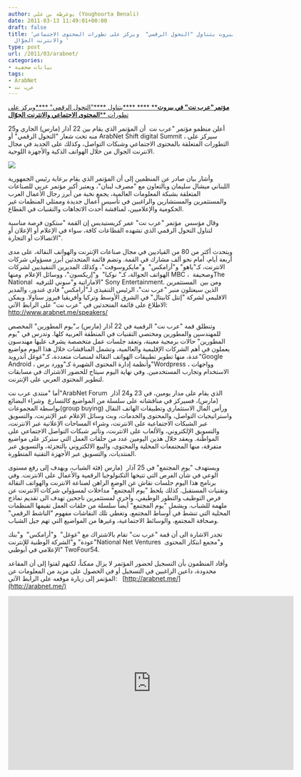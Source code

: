```yaml
---
author: يوغرطة بن علي (Youghourta Benali)
date: 2011-03-13 11:49:01+00:00
draft: false
title: 'مؤتمر"عرب نت" في بيروت يتناول "التحول الرقمي"  ويركز على تطورات المحتوى الاجتماعي
  والانترنت الجوّال '
type: post
url: /2011/03/arabnet/
categories:
- بيانات صحفية
tags:
- ArabNet
- عرب نت
---
```


[**مؤتمر"عرب نت" في بيروت**** **** ****يتناول ****"التحول الرقمي" ****ويركز على تطورات ****المحتوى الاجتماعي والانترنت الجوّال**](https://www.it-scoop.com/2011/03/arabnet/)




**[ ](https://www.it-scoop.com/2011/03/arabnet/)**




أعلن منظمو مؤتمر "عرب نت  أن المؤتمر الذي يقام بين 22 آذار (مارس) الجاري و25 منه تحت شعار "التحول الرقمي" أو ArabNet Shift digital Summit ، سيركز على التطورات المتعلقة بالمحتوى الاجتماعي وشبكات التواصل، وكذلك على الجديد في مجال الانترنت الجوال من خلال الهواتف الذكية والأجهزة اللوحية.




![](http://it-scoop.com/rsc/ArabNet-New-Logo-for-Web-250x224.jpg)



وأشار بيان صادر عن المنظمين إلى أن المؤتمر الذي يقام برعاية رئيس الجمهورية اللبناني ميشال سليمان وبالتعاون مع "مصرف لبنان"، ويعتبر أكبر مؤتمر عربي للصناعات المتعلقة بشبكة المعلومات العالمية، يجمع نخبة من أبرز رجال الأعمال العرب والمستثمرين والمستشارين والراغبين في تأسيس أعمال جديدة وممثلي المنظمات غير الحكومية والإعلاميين، لمناقشة أحدث الاتجاهات والتقنيات في القطاع.

وقال مؤسس  مؤتمر "عرب نت" عمر كريستيديس إن القمة "ستكون فرصة مناسبة لتناول التحول الرقمي الذي تشهده القطاعات كافة، سواء في الإعلام أو الإعلان أو الاتصالات أو التجارة".

<!-- more -->

ويتحدث أكثر من 80 من القياديين في مجال صناعات الإنترنت والهواتف النقالة، على مدى أربعة أيام، أمام نحو ألف مشارك في القمة. وتضم قائمة المتحدثين أبرز مسؤولي شركات الانترنت، كـ"ياهو" و"أرامكس"  و"مايكروسوفت"، وكذلك المديرين التنفيذيين لشركات الهواتف الجوالة، كـ" نوكيا"  و"إريكسون"، ووسائل الإعلام  ومنها MBC ،  وصحيفةThe National  الاماراتية و"سوني للترفيه" Sony Entertainment. ومن بين  المستثمرين الذين سيعتلون منبر "عرب نت"، الرئيس التنفيذي لـ"أرامكس" فادي غندور، والمدير الاقليمي لشركة "إنتل كابيتال" في الشرق الأوسط وتركيا وأفريقيا فيروز سناولا. ويمكن الاطلاع على قائمة المتحدثين في "عرب نت" على الرابط الآتي: http://www.arabnet.me/speakers/

وتنطلق قمة "عرب نت" الرقمية في 22 آذار (مارس) بـ"يوم المطورين" المخصص للمهندسين والمطورين ومختصي التقنيات في المنطقة العربية كلها. وتدرس في "يوم المطورين" حالات برمجية معينة، وتعقد جلسات عمل متخصصة يشرف عليها مهندسون يعملون في أهم الشركات الإقليمية والعالمية، وتشمل المناقشات خلال هذا اليوم مواضيع عدة، منها تطوير تطبيقات الهواتف النقالة لمنصات متعددة، كـ"غوغل أندرويد"Google Android ، وأنظمة إدارة المحتوى الشهيرة كـ"وورد برس"Wordpress ، وواجهات الاستخدام وتجارب المستخدمين. وفي نهاية اليوم سيتاح للحضور الاشتراك في مسابقات لتطوير المحتوى العربي على الإنترنت.

أما "منتدى عرب نت"ArabNet Forum  الذي يقام على مدار يومين، في 23 و24 آذار (مارس)، فسيركز في مناقشاته على سلسلة من المواضيع كالتسارع  وشراء البضائع بواسطة المجموعات(group buying) ورأس المال الاستثماري وتطبيقات الهاتف النقال واستراتيجيات التواصل، والمحتوى والخدمات، وبث وسائل الإعلام عبر الإنترنت، والتسويق عبر الشبكات الاجتماعية على الانترنت، وشراء المساحات الإعلانية عبر الانترنت، والتسويق الإلكتروني، والألعاب على الانترنت، وتأثير شبكات التواصل الاجتماعي على المواطَنة. ويعقد خلال هذين اليومين عدد من حلقات العمل التي ستركز على مواضيع متفرقة، منها المجتمعات المحلية والمحتوى، والبيع الالكتروني بالتجزئة، والتسويق عبر المنتديات، والتسويق عبر الأجهزة التقنية المتطورة.

ويستهدف "يوم المجتمع" في 25 آذار  (مارس (فئة الشباب، ويهدف إلى رفع مستوى الوعي في شأن الفرص التي تتيحها التكنولوجيا الرقمية والأعمال على الانترنت. وفي برنامج هذا اليوم جلسات نقاش عن الوضع الراهن لصناعة الانترنت والهواتف النقالة وتقنيات المستقبل. كذلك يلحظ "يوم المجتمع" مداخلات لمسؤولي شركات الانترنت عن فرص التوظيف والتطور الوظيفي، وأخرى لمستثمرين ناجحين تهدف الى تقديم نماذج ملهمة للشباب. ويشمل "يوم المجتمع" أيضاً سلسلة من حلقات العمل تقيمها المنظمات المحلية التي تنشط في أوساط المجتمع، وتغطي تلك النقاشات مفهوم "الناشط الرقمي" وصحافة المجتمع، والوسائط الاجتماعية، وغيرها من المواضيع التي تهم جيل الشباب.

تجدر الاشارة الى أن قمة "عرب نت" تقام بالاشتراك مع "غوغل"  و"أرامكس"  و"بنك عودة" و"الشركة الوطنية للإنترنت"National Net Ventures  و"مجمع ابتكار المحتوى الإعلامي في أبوظبي" TwoFour54.

وأفاد المنظمون بأن التسجيل لحضور المؤتمر لا يزال ممكناً، لكنهم لفتوا إلى أن المقاعد محدودة، داعين الراغبين في التسجيل أو في الحصول على مزيد من المعلومات عن المؤتمر إلى زيارة موقعه على الرابط الآتي:   [http://arabnet.me/](http://arabnet.me/)




<object width="640" height="390"><embed src="http://www.youtube.com/v/CxFpPwF6Ln8?fs=1&hl=fr_FR" allowscriptaccess="always" height="390" width="640" allowfullscreen="true" type="application/x-shockwave-flash"></embed></object>





